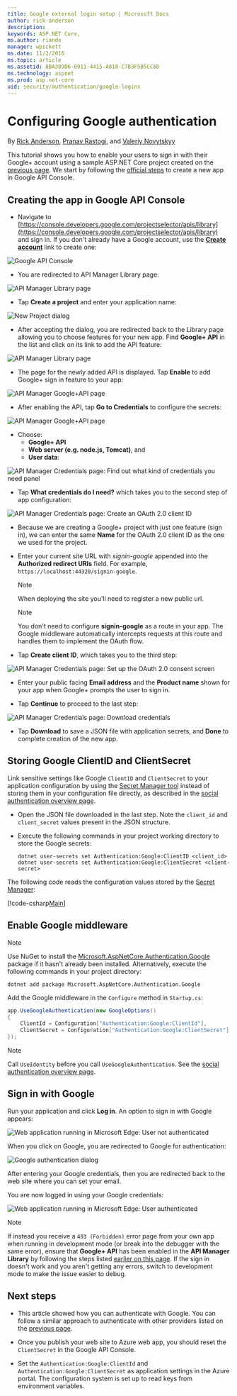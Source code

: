 ```yaml
---
title: Google external login setup | Microsoft Docs
author: rick-anderson
description: 
keywords: ASP.NET Core,
ms.author: riande
manager: wpickett
ms.date: 11/2/2016
ms.topic: article
ms.assetid: 8BA389D6-0911-4415-A818-C7B3F5B5CC8D
ms.technology: aspnet
ms.prod: asp.net-core
uid: security/authentication/google-logins
---
```

# Configuring Google authentication

<a name=security-authentication-google-logins></a>

By [Rick Anderson](https://twitter.com/RickAndMSFT), [Pranav Rastogi](https://github.com/rustd), and [Valeriy Novytskyy](https://github.com/01binary)

This tutorial shows you how to enable your users to sign in with their Google+ account using a sample ASP.NET Core project created on the [previous page](index.md). We start by following the [official steps](https://developers.google.com/identity/sign-in/web/devconsole-project) to create a new app in Google API Console.

## Creating the app in Google API Console

* Navigate to [https://console.developers.google.com/projectselector/apis/library](https://console.developers.google.com/projectselector/apis/library) and sign in. If you don't already have a Google account, use the **[Create account](https://accounts.google.com/SignUpWithoutGmail?service=cloudconsole&continue=https%3A%2F%2Fconsole.developers.google.com%2Fprojectselector%2Fapis%2Flibrary&ltmpl=api)** link to create one:

![Google API Console](index/_static/GoogleConsoleLogin.png)

* You are redirected to API Manager Library page:

![API Manager Library page](index/_static/GoogleConsoleSwitchboard.png)

* Tap **Create a project** and enter your application name:

![New Project dialog](index/_static/GoogleConsoleNewProj.png)

* After accepting the dialog, you are redirected back to the Library page allowing you to choose features for your new app. <a name="enable-googleplus">Find **Google+ API** in the list</a> and click on its link to add the API feature:

![API Manager Library page](index/_static/GoogleConsoleChooseApi.png)

* The page for the newly added API is displayed. Tap **Enable** to add Google+ sign in feature to your app:

![API Manager Google+API page](index/_static/GoogleConsoleEnableApi.png)

* After enabling the API, tap **Go to Credentials** to configure the secrets:

![API Manager Google+API page](index/_static/GoogleConsoleGoCredentials.png)

* Choose:
   * **Google+ API**
   * **Web server (e.g. node.js, Tomcat)**, and
   * **User data**:

![API Manager Credentials page: Find out what kind of credentials you need panel](index/_static/GoogleConsoleChooseCred.png)

* Tap **What credentials do I need?** which takes you to the second step of app configuration:

![API Manager Credentials page: Create an OAuth 2.0 client ID](index/_static/GoogleConsoleCreateClient.png)

* Because we are creating a Google+ project with just one feature (sign in), we can enter the same **Name** for the OAuth 2.0 client ID as the one we used for the project.

* Enter your current site URL with *signin-google* appended into the **Authorized redirect URIs** field. For example, `https://localhost:44320/signin-google`.
  
  > [!NOTE]
  > When deploying the site you'll need to register a new public url.

  > [!NOTE]
  > You don't need to configure **signin-google** as a route in your app. The Google middleware automatically intercepts requests at this route and handles them to implement the OAuth flow.

* Tap **Create client ID**, which takes you to the third step:

![API Manager Credentials page: Set up the OAuth 2.0 consent screen](index/_static/GoogleConsoleAddCred.png)

* Enter your public facing **Email address** and the **Product name** shown for your app when Google+ prompts the user to sign in.

* Tap **Continue** to proceed to the last step:

![API Manager Credentials page: Download credentials](index/_static/GoogleConsoleFinish.png)

* Tap **Download** to save a JSON file with application secrets, and **Done** to complete creation of the new app.

## Storing Google ClientID and ClientSecret

Link sensitive settings like Google `ClientID` and `ClientSecret` to your application configuration by using the [Secret Manager tool](../../app-secrets.md) instead of storing them in your configuration file directly, as described in the [social authentication overview page](index.md).

* Open the JSON file downloaded in the last step. Note the `client_id` and `client_secret` values present in the JSON structure.

* Execute the following commands in your project working directory to store the Google secrets:

  <!-- literal_block {"ids": [], "xml:space": "preserve"} -->

  ```
  dotnet user-secrets set Authentication:Google:ClientID <client_id>
  dotnet user-secrets set Authentication:Google:ClientSecret <client-secret>
     ```

The following code reads the configuration values stored by the [Secret Manager](../../app-secrets.md#security-app-secrets):

[!code-csharp[Main](../../../common/samples/WebApplication1/Startup.cs?highlight=11&range=20-36)]

## Enable Google middleware

> [!NOTE]
> Use NuGet to install the [Microsoft.AspNetCore.Authentication.Google](https://www.nuget.org/packages/Microsoft.AspNetCore.Authentication.Google) package if it hasn't already been installed. Alternatively, execute the following commands in your project directory:
>
> `dotnet add package Microsoft.AspNetCore.Authentication.Google`

Add the Google middleware in the `Configure` method in `Startup.cs`:

```csharp
app.UseGoogleAuthentication(new GoogleOptions()
{
    ClientId = Configuration["Authentication:Google:ClientId"],
    ClientSecret = Configuration["Authentication:Google:ClientSecret"]
});
```

> [!NOTE]
> Call `UseIdentity` before you call `UseGoogleAuthentication`. See the [social authentication overview page](index.md).

## Sign in with Google

Run your application and click **Log in**. An option to sign in with Google appears:

![Web application running in Microsoft Edge: User not authenticated](index/_static/DoneGoogle.png)

When you click on Google, you are redirected to Google for authentication:

![Google authentication dialog](index/_static/GoogleLogin.png)

After entering your Google credentials, then you are redirected back to the web site where you can set your email.

You are now logged in using your Google credentials:

![Web application running in Microsoft Edge: User authenticated](index/_static/Done.png)

> [!NOTE]
> If instead you receive a `403 (Forbidden)` error page from your own app when running in development mode (or break into the debugger with the same error), ensure that **Google+ API** has been enabled in the **API Manager Library** by following the steps listed [earlier on this page](#enable-googleplus). If the sign in doesn't work and you aren't getting any errors, switch to development mode to make the issue easier to debug.

## Next steps

* This article showed how you can authenticate with Google. You can follow a similar approach to authenticate with other providers listed on the [previous page](index.md).

* Once you publish your web site to Azure web app, you should reset the `ClientSecret` in the Google API Console.

* Set the `Authentication:Google:ClientId` and `Authentication:Google:ClientSecret` as application settings in the Azure portal. The configuration system is set up to read keys from environment variables.
